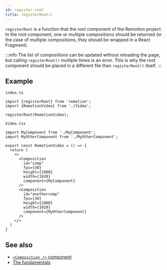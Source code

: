 ```yaml
---
id: register-root
title: registerRoot()
---
```


`registerRoot` is a function that the root component of the Remotion project. In the root component, one or multiple compositions should be returned (in the case of multiple compositions, they should be wrapped in a React Fragment).

:::info
The list of compositions can be updated without reloading the page, but calling `registerRoot()` multiple times is an error. This is why the root component should be placed in a different file than `registerRoot()` itself.
:::

## Example

`index.ts`

```tsx
import {registerRoot} from 'remotion';
import {RemotionVideo} from './Video';

registerRoot(RemotionVideo);
```

`Video.tsx`

```tsx
import MyComponent from './MyComponent';
import MyOtherComponent from './MyOtherComponent';

export const RemotionVideo = () => {
  return (
    <>
      <Composition
        id="comp"
        fps={30}
        height={1080}
        width={1920}
        component={MyComponent}
      />
      <Composition
        id="anothercomp"
        fps={30}
        height={1080}
        width={1920}
        component={MyOtherComponent}
      />
    </>
  )
}
```

## See also

- [`<Composition />` component](/docs/composition)
- [The fundamentals](/docs/the-fundamentals)
